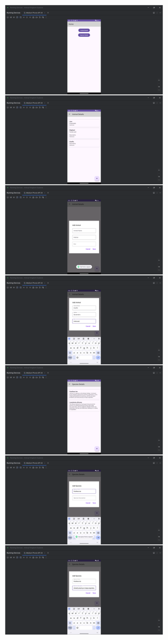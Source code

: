 <img src="/screenshots/home.png">
<img src="/screenshots/animal.png">
<img src="/screenshots/animal_empty.png">
<img src="/screenshots/animal_add.png">
<img src="/screenshots/species.png">
<img src="/screenshots/species_empty.png">
<img src="/screenshots/species_add.png">
